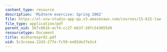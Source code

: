 ```yaml
---
content_type: resource
description: 'Midterm exercise: Spring 2002'
file: https://ol-ocw-studio-app-qa.s3.amazonaws.com/courses/15-615-law-for-the-entrepreneur-and-manager-spring-2003/5c3cceaa22d3277efc59ee02de37e2c4_midtermspr02.pdf
file_type: application/pdf
parent_uid: 567c0616-acf4-cc27-b63f-20fc543055d9
resourcetype: Document
title: midtermspr02.pdf
uid: 5c3cceaa-22d3-277e-fc59-ee02de37e2c4
---
```

